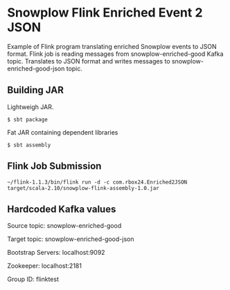 # Snowplow Flink Enriched Event 2 JSON

Example of Flink program translating enriched Snowplow events to JSON format. Flink job is reading messages from snowplow-enriched-good Kafka topic. Translates to JSON format and writes messages to snowplow-enriched-good-json topic.

## Building JAR

Lightweigh JAR.

```
$ sbt package
```

Fat JAR containing dependent libraries

```
$ sbt assembly
```

## Flink Job Submission

```
~/flink-1.1.3/bin/flink run -d -c com.rbox24.Enriched2JSON target/scala-2.10/snowplow-flink-assembly-1.0.jar
```

## Hardcoded Kafka values

Source topic: snowplow-enriched-good

Target topic: snowplow-enriched-good-json

Bootstrap Servers: localhost:9092

Zookeeper: localhost:2181

Group ID: flinktest


